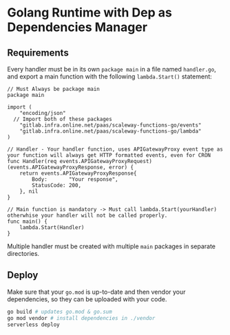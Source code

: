 # Golang Runtime with Dep as Dependencies Manager

## Requirements

Every handler must be in its own `package main` in a file named `handler.go`, and export a main function with the following `lambda.Start()` statement:

```golang
// Must Always be package main
package main

import (
	"encoding/json"
  // Import both of these packages
	"gitlab.infra.online.net/paas/scaleway-functions-go/events"
	"gitlab.infra.online.net/paas/scaleway-functions-go/lambda"
)

// Handler - Your handler function, uses APIGatewayProxy event type as your function will always get HTTP formatted events, even for CRON
func Handler(req events.APIGatewayProxyRequest) (events.APIGatewayProxyResponse, error) {
	return events.APIGatewayProxyResponse{
		Body:       "Your response",
		StatusCode: 200,
	}, nil
}

// Main function is mandatory -> Must call lambda.Start(yourHandler) otherwhise your handler will not be called properly.
func main() {
	lambda.Start(Handler)
}
```

Multiple handler must be created with multiple `main` packages in separate directories.

## Deploy

Make sure that your `go.mod` is up-to-date and then vendor your dependencies, so they can be uploaded with your code.

```sh
go build # updates go.mod & go.sum
go mod vendor # install dependencies in ./vendor
serverless deploy
```
